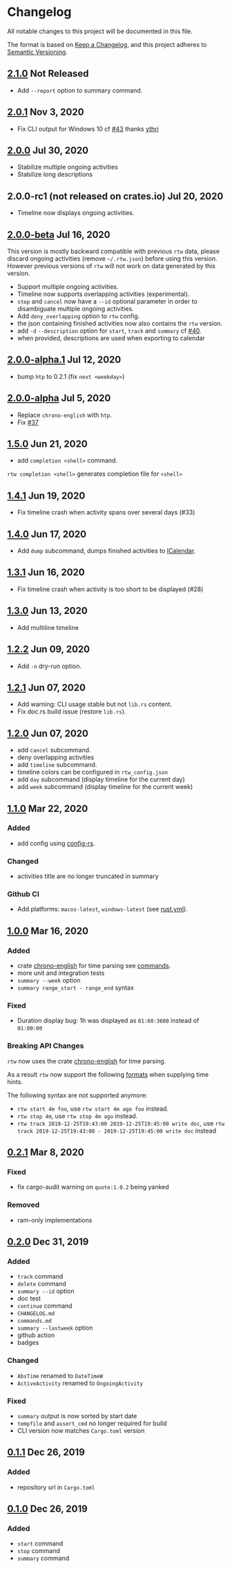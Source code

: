 # Changelog

All notable changes to this project will be documented in this file.

The format is based on [Keep a Changelog](https://keepachangelog.com/en/1.0.0/),
and this project adheres to [Semantic Versioning](https://semver.org/spec/v2.0.0.html).

## [2.1.0](https://crates.io/crates/rtw/2.1.0) Not Released

* Add `--report` option to summary command.

## [2.0.1](https://crates.io/crates/rtw/2.0.1) Nov 3, 2020

* Fix CLI output for Windows 10 cf [#43](https://github.com/PicoJr/rtw/pull/43) thanks [ythri](https://github.com/ythri)

## [2.0.0](https://crates.io/crates/rtw/2.0.0) Jul 30, 2020

* Stabilize multiple ongoing activities
* Stabilize long descriptions

## 2.0.0-rc1 (not released on crates.io) Jul 20, 2020

* Timeline now displays ongoing activities.

## [2.0.0-beta](https://crates.io/crates/rtw/2.0.0-beta) Jul 16, 2020

This version is mostly backward compatible with previous `rtw` data,
please discard ongoing activities (remove `~/.rtw.json`) before using this version.
However previous versions of `rtw` will not work on data generated by this version.

* Support multiple ongoing activities.
* Timeline now supports overlapping activities (experimental).
* `stop` and `cancel` now have a `--id` optional parameter in order to disambiguate multiple ongoing activities.
* Add `deny_overlapping` option to `rtw` config.
* the json containing finished activities now also contains the `rtw` version.
* add `-d` `--description` option for `start`, `track` and `summary` cf [#40](https://github.com/PicoJr/rtw/issues/40).
* when provided, descriptions are used when exporting to calendar

## [2.0.0-alpha.1](https://crates.io/crates/rtw/2.0.0-alpha.1) Jul 12, 2020

* bump `htp` to 0.2.1 (fix `next <weekday>`) 

## [2.0.0-alpha](https://crates.io/crates/rtw/2.0.0-alpha) Jul 5, 2020

* Replace `chrono-english` with `htp`.
* Fix [#37](https://github.com/PicoJr/rtw/issues/37)

## [1.5.0](https://crates.io/crates/rtw/1.5.0) Jun 21, 2020 

* add `completion <shell>` command.

`rtw completion <shell>` generates completion file for `<shell>`

## [1.4.1](https://crates.io/crates/rtw/1.4.1) Jun 19, 2020 

* Fix timeline crash when activity spans over several days (#33)

## [1.4.0](https://crates.io/crates/rtw/1.3.1) Jun 17, 2020

* Add `dump` subcommand, dumps finished activities to [ICalendar](https://en.wikipedia.org/wiki/ICalendar).

## [1.3.1](https://crates.io/crates/rtw/1.3.1) Jun 16, 2020

* Fix timeline crash when activity is too short to be displayed (#28)

## [1.3.0](https://crates.io/crates/rtw/1.3.0) Jun 13, 2020

* Add multiline timeline

## [1.2.2](https://crates.io/crates/rtw/1.2.2) Jun 09, 2020

* Add `-n` dry-run option.

## [1.2.1](https://crates.io/crates/rtw/1.2.1) Jun 07, 2020

* Add warning: CLI usage stable but not `lib.rs` content.
* Fix doc.rs build issue (restore `lib.rs`).

## [1.2.0](https://crates.io/crates/rtw/1.2.0) Jun 07, 2020

* add `cancel` subcommand.
* deny overlapping activities
* add `timeline` subcommand.
* timeline colors can be configured in `rtw_config.json`
* add `day` subcommand (display timeline for the current day)
* add `week` subcommand (display timeline for the current week)

## [1.1.0](https://crates.io/crates/rtw/1.1.0) Mar 22, 2020

### Added

* add config using [config-rs](https://docs.rs/crate/config/0.10.1).

### Changed

* activities title are no longer truncated in summary

### Github CI

* Add platforms: `macos-latest`, `windows-latest` (see [rust.yml](.github/workflows/rust.yml)).

## [1.0.0](https://crates.io/crates/rtw/1.0.0) Mar 16, 2020

### Added

* crate [chrono-english](https://docs.rs/chrono-english/) for time parsing see [commands](commands.md).
* more unit and integration tests
* `summary --week` option
* `summary range_start - range_end` syntax

### Fixed

* Duration display bug: 1h was displayed as `01:60:3600` instead of `01:00:00`

### Breaking API Changes

`rtw` now uses the crate [chrono-english](https://docs.rs/chrono-english/) for time parsing.

As a result `rtw` now support the following [formats](https://docs.rs/chrono-english/#supported-formats) when supplying time hints.

The following syntax are not supported anymore:

* `rtw start 4m foo`, use `rtw start 4m ago foo` instead.
* `rtw stop 4m`, use `rtw stop 4m ago` instead.
* `rtw track 2019-12-25T19:43:00 2019-12-25T19:45:00 write doc`, use `rtw track 2019-12-25T19:43:00 - 2019-12-25T19:45:00 write doc` instead

## [0.2.1](https://crates.io/crates/rtw/0.2.1) Mar 8, 2020

### Fixed

* fix cargo-audit warning on `quote:1.0.2` being yanked

### Removed

* ram-only implementations

## [0.2.0](https://crates.io/crates/rtw/0.2.0) Dec 31, 2019

### Added

* `track` command
* `delete` command
* `summary --id` option
* doc test
* `continue` command
* `CHANGELOG.md`
* `commands.md`
* `summary --lastweek` option
* github action
* badges

### Changed

* `AbsTime` renamed to `DateTimeW`
* `ActiveActivity` renamed to `OngoingActivity`

### Fixed

* `summary` output is now sorted by start date
* `tempfile` and `assert_cmd` no longer required for build
* CLI version now matches `Cargo.toml` version

## [0.1.1](https://crates.io/crates/rtw/0.1.1) Dec 26, 2019

### Added

* repository url in `Cargo.toml`

## [0.1.0](https://crates.io/crates/rtw/0.1.0) Dec 26, 2019

### Added

* `start` command
* `stop` command
* `summary` command
